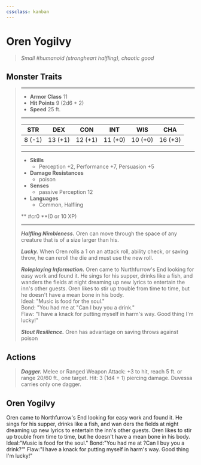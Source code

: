 ```yaml
---
cssclass: kanban
---
```


# Oren Yogilvy
>*Small #humanoid (strongheart halfling), chaotic good*
## Monster Traits
>___
>- **Armor Class** 11
>- **Hit Points** 9 (2d6 + 2)
>- **Speed** 25 ft.
>___
>|STR|DEX|CON|INT|WIS|CHA|
>|:---:|:---:|:---:|:---:|:---:|:---:|
>|8 (-1)|13 (+1)|12 (+1)|11 (+0)|10 (+0)|16 (+3)|
>___
>- **Skills**
>	 - Perception +2, Performance +7, Persuasion +5
>- **Damage Resistances**
>	 - poison
>- **Senses**
>	 - passive Perception 12
>- **Languages**
>	 - Common, Halfling
>
> ** #cr0 **(0 or 10 XP)
>___
>***Halfling Nimbleness.*** Oren can move through the space of any creature that is of a size larger than his.  
>
>***Lucky.*** When Oren rolls a 1 on an attack roll, ability check, or saving throw, he can reroll the die and must use the new roll.  
>
>***Roleplaying Information.*** Oren came to Nurthfurrow's End looking for easy work and found it. He sings for his supper, drinks like a fish, and wanders the fields at night dreaming up new lyrics to entertain the inn's other guests. Oren likes to stir up trouble from time to time, but he doesn't have a mean bone in his body.  
>Ideal: "Music is food for the soul."  
>Bond: "You had me at "Can I buy you a drink."  
>Flaw: "I have a knack for putting myself in harm's way. Good thing I'm lucky!"  
>
>***Stout Resilience.*** Oren has advantage on saving throws against poison  
>
## Actions
>***Dagger.*** Melee  or Ranged Weapon Attack: +3 to hit, reach 5 ft. or range 20/60 ft., one target. Hit: 3 (1d4 + 1) piercing damage. Duvessa carries only one dagger.
## Oren Yogilvy
Oren came to Northfurrow's End looking for easy work and found it. He sings for his supper, drinks like a fish, and wan ders the fields at night dreaming up new lyrics to entertain the inn's other guests. Oren likes to stir up trouble from time to time, but he doesn't have a mean bone in his body.
Ideal:"Music is food for the soul."
Bond:"You had me at ?Can I buy you a drink?'"
Flaw:"I have a knack for putting myself in harm's way. Good thing I'm lucky!"